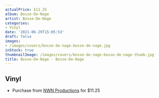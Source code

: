 ```yaml
---
actualPrice: $11.25
album: Bosse-De-Nage
artist: Bosse-De-Nage
categories:
- Vinyl
date: '2021-06-29T15:05:53'
draft: false
images:
- /images/covers/bosse-de-nage-bosse-de-nage.jpg
inStock: true
thumbnailImage: /images/covers/bosse-de-nage-bosse-de-nage-thumb.jpg
title: Bosse-De-Nage - Bosse-De-Nage
---
```


## Vinyl
* Purchase from [NWN Productions](http://shop.nwnprod.com/index.php?route=product/product&path=75&product_id=1685&sort=pd.name&order=ASC) for $11.25

